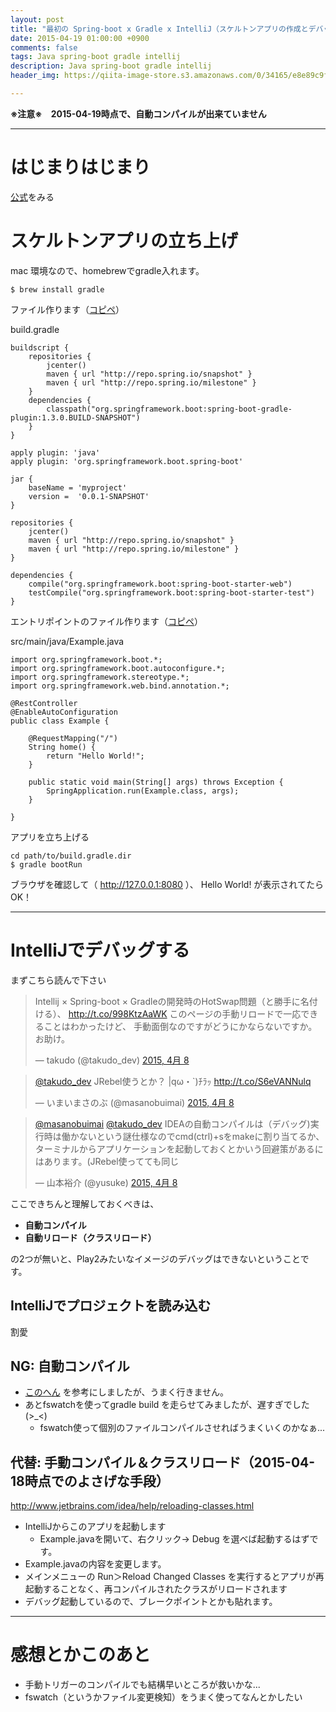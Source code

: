 ```yaml
---
layout: post
title: "最初の Spring-boot x Gradle x IntelliJ（スケルトンアプリの作成とデバッグ実行まで）"
date: 2015-04-19 01:00:00 +0900
comments: false
tags: Java spring-boot gradle intellij 
description: Java spring-boot gradle intellij 
header_img: https://qiita-image-store.s3.amazonaws.com/0/34165/e8e89c9f-fa76-3e99-b279-cbf4b3d37c55.jpeg

---
```


__※注意※　2015-04-19時点で、自動コンパイルが出来ていません__

---

# はじまりはじまり

[公式](http://docs.spring.io/spring-boot/docs/current-SNAPSHOT/reference/htmlsingle/#getting-started-installing-spring-boot)をみる

# スケルトンアプリの立ち上げ

mac 環境なので、homebrewでgradle入れます。

<!--more-->


```
$ brew install gradle 
```

ファイル作ります（[コピペ](http://docs.spring.io/spring-boot/docs/current-SNAPSHOT/reference/htmlsingle/#getting-started-gradle-installation)）

build.gradle

```
buildscript {
    repositories {
        jcenter()
        maven { url "http://repo.spring.io/snapshot" }
        maven { url "http://repo.spring.io/milestone" }
    }
    dependencies {
        classpath("org.springframework.boot:spring-boot-gradle-plugin:1.3.0.BUILD-SNAPSHOT")
    }
}

apply plugin: 'java'
apply plugin: 'org.springframework.boot.spring-boot'

jar {
    baseName = 'myproject'
    version =  '0.0.1-SNAPSHOT'
}

repositories {
    jcenter()
    maven { url "http://repo.spring.io/snapshot" }
    maven { url "http://repo.spring.io/milestone" }
}

dependencies {
    compile("org.springframework.boot:spring-boot-starter-web")
    testCompile("org.springframework.boot:spring-boot-starter-test")
}
```

エントリポイントのファイル作ります（[コピペ](http://docs.spring.io/spring-boot/docs/current-SNAPSHOT/reference/htmlsingle/#getting-started-first-application-code)）

src/main/java/Example.java

```
import org.springframework.boot.*;
import org.springframework.boot.autoconfigure.*;
import org.springframework.stereotype.*;
import org.springframework.web.bind.annotation.*;

@RestController
@EnableAutoConfiguration
public class Example {

    @RequestMapping("/")
    String home() {
        return "Hello World!";
    }

    public static void main(String[] args) throws Exception {
        SpringApplication.run(Example.class, args);
    }

}
```


アプリを立ち上げる

```
cd path/to/build.gradle.dir
$ gradle bootRun
```

ブラウザを確認して（ http://127.0.0.1:8080 ）、 Hello World! が表示されてたらOK！

---

# IntelliJでデバッグする

まずこちら読んで下さい

<blockquote class="twitter-tweet" data-cards="hidden" lang="ja"><p>Intellij × Spring-boot × Gradleの開発時のHotSwap問題（と勝手に名付ける）、&#10;<a href="http://t.co/998KtzAaWK">http://t.co/998KtzAaWK</a>&#10;このページの手動リロードで一応できることはわかったけど、&#10;手動面倒なのですがどうにかならないですか。お助け。</p>&mdash; takudo (@takudo_dev) <a href="https://twitter.com/takudo_dev/status/585821838090969088">2015, 4月 8</a></blockquote>
<script async src="//platform.twitter.com/widgets.js" charset="utf-8"></script>

<blockquote class="twitter-tweet" data-conversation="none" data-cards="hidden" lang="ja"><p><a href="https://twitter.com/takudo_dev">@takudo_dev</a> JRebel使うとか？&#10;|qω・`)ﾁﾗｯ&#10;<a href="http://t.co/S6eVANNulq">http://t.co/S6eVANNulq</a></p>&mdash; いまいまさのぶ (@masanobuimai) <a href="https://twitter.com/masanobuimai/status/585830946147971072">2015, 4月 8</a></blockquote>
<script async src="//platform.twitter.com/widgets.js" charset="utf-8"></script>

<blockquote class="twitter-tweet" data-conversation="none" lang="ja"><p><a href="https://twitter.com/masanobuimai">@masanobuimai</a> <a href="https://twitter.com/takudo_dev">@takudo_dev</a> IDEAの自動コンパイルは（デバッグ)実行時は働かないという謎仕様なのでcmd(ctrl)+sをmakeに割り当てるか、ターミナルからアプリケーションを起動しておくとかいう回避策があるにはあります。(JRebel使ってても同じ</p>&mdash; 山本裕介 (@yusuke) <a href="https://twitter.com/yusuke/status/585832372718829569">2015, 4月 8</a></blockquote>
<script async src="//platform.twitter.com/widgets.js" charset="utf-8"></script>

ここできちんと理解しておくべきは、

* __自動コンパイル__
* __自動リロード（クラスリロード）__

の2つが無いと、Play2みたいなイメージのデバッグはできないということです。

## IntelliJでプロジェクトを読み込む

割愛

## NG: 自動コンパイル

* [このへん](http://qiita.com/Sa2/items/c3150e3d43698cd67ff1) を参考にしましたが、うまく行きません。
* あとfswatchを使ってgradle build を走らせてみましたが、遅すぎでした(>_<)
    * fswatch使って個別のファイルコンパイルさせればうまくいくのかなぁ...
    
## 代替: 手動コンパイル＆クラスリロード（2015-04-18時点でのよさげな手段）

http://www.jetbrains.com/idea/help/reloading-classes.html

* IntelliJからこのアプリを起動します
    * Example.javaを開いて、右クリック→ Debug を選べば起動するはずです。
* Example.javaの内容を変更します。
* メインメニューの Run＞Reload Changed Classes を実行するとアプリが再起動することなく、再コンパイルされたクラスがリロードされます
* デバッグ起動しているので、ブレークポイントとかも貼れます。

---

# 感想とかこのあと

* 手動トリガーのコンパイルでも結構早いところが救いかな...
* fswatch（というかファイル変更検知）をうまく使ってなんとかしたい



